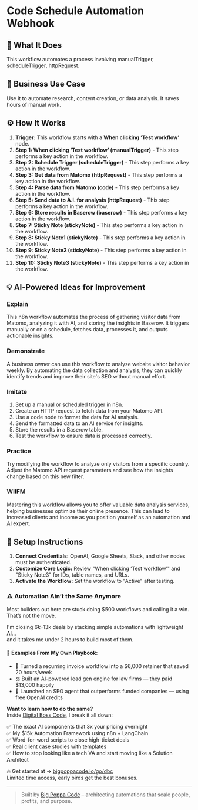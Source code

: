 # Code Schedule Automation Webhook

## 🚀 What It Does
This workflow automates a process involving manualTrigger, scheduleTrigger, httpRequest.

## 💼 Business Use Case
Use it to automate research, content creation, or data analysis. It saves hours of manual work.

## ⚙️ How It Works
1.  **Trigger:** This workflow starts with a **When clicking ‘Test workflow’** node.
2. **Step 1: When clicking ‘Test workflow’ (manualTrigger)** - This step performs a key action in the workflow.
3. **Step 2: Schedule Trigger (scheduleTrigger)** - This step performs a key action in the workflow.
4. **Step 3: Get data from Matomo (httpRequest)** - This step performs a key action in the workflow.
5. **Step 4: Parse data from Matomo (code)** - This step performs a key action in the workflow.
6. **Step 5: Send data to A.I. for analysis (httpRequest)** - This step performs a key action in the workflow.
7. **Step 6: Store results in Baserow (baserow)** - This step performs a key action in the workflow.
8. **Step 7: Sticky Note (stickyNote)** - This step performs a key action in the workflow.
9. **Step 8: Sticky Note1 (stickyNote)** - This step performs a key action in the workflow.
10. **Step 9: Sticky Note2 (stickyNote)** - This step performs a key action in the workflow.
11. **Step 10: Sticky Note3 (stickyNote)** - This step performs a key action in the workflow.

## 💡 AI-Powered Ideas for Improvement
### Explain
This n8n workflow automates the process of gathering visitor data from Matomo, analyzing it with AI, and storing the insights in Baserow. It triggers manually or on a schedule, fetches data, processes it, and outputs actionable insights.

### Demonstrate
A business owner can use this workflow to analyze website visitor behavior weekly. By automating the data collection and analysis, they can quickly identify trends and improve their site's SEO without manual effort.

### Imitate
1. Set up a manual or scheduled trigger in n8n.
2. Create an HTTP request to fetch data from your Matomo API.
3. Use a code node to format the data for AI analysis.
4. Send the formatted data to an AI service for insights.
5. Store the results in a Baserow table.
6. Test the workflow to ensure data is processed correctly.

### Practice
Try modifying the workflow to analyze only visitors from a specific country. Adjust the Matomo API request parameters and see how the insights change based on this new filter.

### WIIFM
Mastering this workflow allows you to offer valuable data analysis services, helping businesses optimize their online presence. This can lead to increased clients and income as you position yourself as an automation and AI expert.

## 🔧 Setup Instructions
1. **Connect Credentials:** OpenAI, Google Sheets, Slack, and other nodes must be authenticated.
2. **Customize Core Logic:** Review "When clicking ‘Test workflow’" and "Sticky Note3" for IDs, table names, and URLs.
3. **Activate the Workflow:** Set the workflow to "Active" after testing.

### ⚠️ Automation Ain’t the Same Anymore

Most builders out here are stuck doing $500 workflows and calling it a win.  
That’s not the move.  

I'm closing $6k–$13k deals by stacking simple automations with lightweight AI...  
and it takes me under 2 hours to build most of them.

#### 🧠 Examples From My Own Playbook:
- 🔁 Turned a recurring invoice workflow into a $6,000 retainer that saved 20 hours/week  
- ⚖️ Built an AI-powered lead gen engine for law firms — they paid $13,000 happily  
- 🚀 Launched an SEO agent that outperforms funded companies — using free OpenAI credits  

**Want to learn how to do the same?**  
Inside [Digital Boss Code](https://bigpoppacode.io/go/dbc), I break it all down:

✅ The exact AI components that 3x your pricing overnight  
✅ My $15k Automation Framework using n8n + LangChain  
✅ Word-for-word scripts to close high-ticket deals  
✅ Real client case studies with templates  
✅ How to stop looking like a tech VA and start moving like a Solution Architect  

🔥 Get started at → [bigpoppacode.io/go/dbc](https://bigpoppacode.io/go/dbc)  
Limited time access, early birds get the best bonuses.

---
> Built by [Big Poppa Code](https://bigpoppacode.io) – architecting automations that scale people, profits, and purpose.
